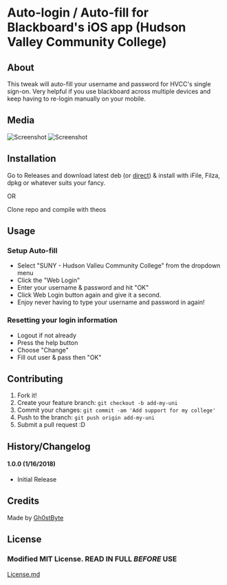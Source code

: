 # Auto-login / Auto-fill for Blackboard's iOS app (Hudson Valley Community College)

## About

This tweak will auto-fill your username and password for HVCC's single sign-on. Very helpful if you use blackboard across multiple devices and keep having to re-login manually on your mobile.

## Media

![Screenshot](../master/media/IMG_5010.PNG "Setup Screen during first login with tweak")
![Screenshot](../master/media/IMG_5011.PNG "When 'Help' is pressed")


## Installation

Go to Releases and download latest deb (or [direct](../master/packages/)) & install with iFile, Filza, dpkg or whatever suits your fancy. 
  
OR  

Clone repo and compile with theos


## Usage

### Setup Auto-fill

* Select "SUNY - Hudson Valleu Community College" from the dropdown menu
* Click the "Web Login"
* Enter your username & password and hit "OK"
* Click Web Login button again and give it a second. 
* Enjoy never having to type your username and password in again!

### Resetting your login information

* Logout if not already
* Press the help button
* Choose "Change"
* Fill out user & pass then "OK"

## Contributing

1. Fork it!
2. Create your feature branch: `git checkout -b add-my-uni`
3. Commit your changes: `git commit -am 'Add support for my college'`
4. Push to the branch: `git push origin add-my-uni`
5. Submit a pull request :D

## History/Changelog

#### 1.0.0 (1/16/2018)
* Initial Release  

## Credits

Made by [Gh0stByte](http://twitter.com/Gh0stByte)

## License
### Modified MIT License. READ IN FULL *BEFORE* USE
[License.md](../master/License.md)
